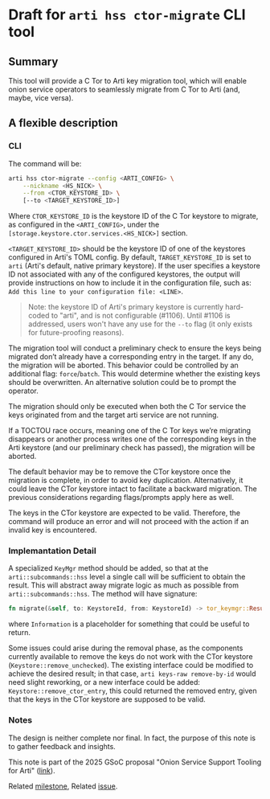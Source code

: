# Draft for `arti hss ctor-migrate` CLI tool

## Summary

This tool will provide a C Tor to Arti key migration tool, which will enable
onion service operators to seamlessly migrate from C Tor to Arti (and, maybe,
vice versa).


## A flexible description

### CLI

The command will be:
```bash
arti hss ctor-migrate --config <ARTI_CONFIG> \
    --nickname <HS_NICK> \
    --from <CTOR_KEYSTORE_ID> \
    [--to <TARGET_KEYSTORE_ID>]
```
Where `CTOR_KEYSTORE_ID` is the keystore ID of the C Tor keystore to migrate, as
configured in the `<ARTI_CONFIG>`, under the `[storage.keystore.ctor.services.<HS_NICK>]`
section.

`<TARGET_KEYSTORE_ID>` should be the keystore ID of one of the keystores configured
in Arti's TOML config. By default, `TARGET_KEYSTORE_ID` is set to `arti` (Arti's default,
native primary keystore). If the user specifies a keystore ID not associated with
any of the configured keystores, the output will provide instructions on how to include
it in the configuration file, such as: `Add this line to your configuration file: <LINE>`.

> Note: the keystore ID of Arti's primary keystore is currently hard-coded to "arti",
and is not configurable (#1106). Until #1106 is addressed, users won't have any use
for the `--to` flag (it only exists for future-proofing reasons).

The migration tool will conduct a preliminary check to ensure the keys being migrated
don’t already have a corresponding entry in the target. If any do, the migration will
be aborted. This behavior could be controlled by an additional flag: `force`/`batch`.
This would determine whether the existing keys should be overwritten.
An alternative solution could be to prompt the operator.

The migration should only be executed when both the C Tor service the keys originated
from and the target arti service are not running.

If a TOCTOU race occurs, meaning one of the C Tor keys we’re migrating disappears or
another process writes one of the corresponding keys in the Arti keystore (and our
preliminary check has passed), the migration will be aborted.

The default behavior may be to remove the CTor keystore once the migration is complete,
in order to avoid key duplication. Alternatively, it could leave the CTor keystore
intact to facilitate a backward migration. The previous considerations regarding
flags/prompts apply here as well.

The keys in the CTor keystore are expected to be valid. Therefore, the command will
produce an error and will not proceed with the action if an invalid key is
encountered.


### Implemantation Detail

A specialized `KeyMgr` method should be added, so that at the `arti::subcommands::hss`
level a single call will be sufficient to obtain the result. This will abstract away
migrate logic as much as possible from `arti::subcommands::hss`.
The method will have signature:
```rust
fn migrate(&self, to: KeystoreId, from: KeystoreId) -> tor_keymgr::Result<Information>
```
where `Information` is a placeholder for something that could be useful to return.

Some issues could arise during the removal phase, as the components currently available
to remove the keys do not work with the CTor keystore (`Keystore::remove_unchecked`).
The existing interface could be modified to achieve the desired result; in that case,
`arti keys-raw remove-by-id` would need slight reworking, or a new interface could be
added: `Keystore::remove_ctor_entry`, this could returned the removed entry, given
that the keys in the CTor keystore are supposed to be valid.


### Notes

The design is neither complete nor final. In fact, the purpose of this note is
to gather feedback and insights.

This note is part of the 2025 GSoC proposal "Onion Service Support Tooling for
Arti" ([link](https://gitlab.torproject.org/tpo/team/-/wikis/GSoC#2-project-onion-service-support-tooling-for-arti)).

Related [milestone](https://gitlab.torproject.org/tpo/core/arti/-/milestones/22#tab-issues),
Related [issue](https://gitlab.torproject.org/tpo/core/arti/-/issues/2072).
